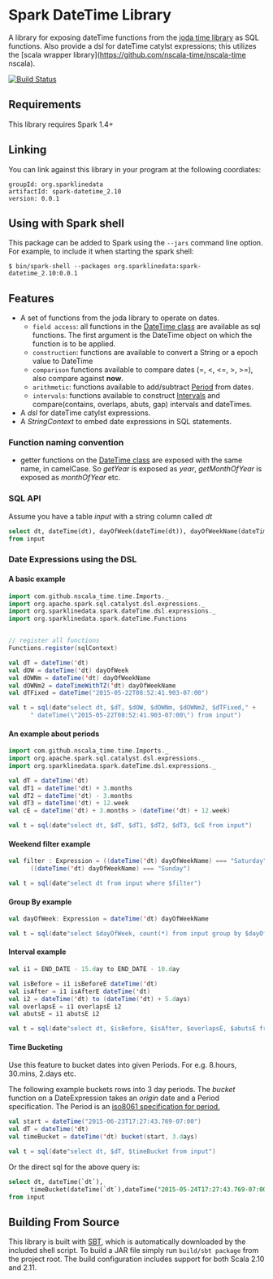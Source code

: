 # Spark DateTime Library

A library for exposing dateTime functions from the [joda time library](http://www.joda.org/joda-time/) as SQL 
functions. Also provide a dsl for dateTime catylst expressions; this utilizes the 
[scala wrapper library](https://github.com/nscala-time/nscala-time nscala). 


[![Build Status](https://travis-ci.org/SparklineData/spark-datetime.svg?branch=master)](https://travis-ci.org/SparklineData/spark-datetime)

## Requirements

This library requires Spark 1.4+

## Linking
You can link against this library in your program at the following coordiates:

```
groupId: org.sparklinedata
artifactId: spark-datetime_2.10
version: 0.0.1
```

## Using with Spark shell
This package can be added to  Spark using the `--jars` command line option.  For example, to include it when starting the spark shell:

```
$ bin/spark-shell --packages org.sparklinedata:spark-datetime_2.10:0.0.1
```

## Features
* A set of functions from the joda library to operate on dates.
  *  `field access`: all functions in the [DateTime class](http://www.joda.org/joda-time/apidocs/org/joda/time/DateTime.html) are 
available as sql functions. The first argument is the DateTime object on which the function is to be applied.
  *  `construction`: functions are available to convert a String or a epoch value to DateTime
  *  `comparison` functions available to compare dates (=, <, <=, >, >=), also compare against __now__.
  * `arithmetic`: functions available to add/subtract [Period](http://www.joda.org/joda-time/apidocs/org/joda/time/Period.html)
from dates.
  * `intervals`: functions available to construct [Intervals](http://www.joda.org/joda-time/apidocs/org/joda/time/Interval.html)
  and compare(contains, overlaps, abuts, gap) intervals and dateTimes. 
* A _dsl_ for dateTime catylst expressions.
* A _StringContext_ to embed date expressions in SQL statements.

### Function naming convention
* getter functions on the [DateTime class](http://www.joda.org/joda-time/apidocs/org/joda/time/DateTime.html) are exposed with the same
name, in camelCase. So _getYear_ is exposed as _year_, _getMonthOfYear_ is exposed as _monthOfYear_ etc.

### SQL API
Assume you have a table _input_ with a string column called _dt_

```sql
select dt, dateTime(dt), dayOfWeek(dateTime(dt)), dayOfWeekName(dateTime(dt)), dayOfWeekName(dateTimeWithTZ(dt)) 
from input
```

### Date Expressions using the DSL

#### A basic example
```scala
import com.github.nscala_time.time.Imports._
import org.apache.spark.sql.catalyst.dsl.expressions._
import org.sparklinedata.spark.dateTime.dsl.expressions._
import org.sparklinedata.spark.dateTime.Functions


// register all functions 
Functions.register(sqlContext)

val dT = dateTime('dt)
val dOW = dateTime('dt) dayOfWeek
val dOWNm = dateTime('dt) dayOfWeekName
val dOWNm2 = dateTimeWithTZ('dt) dayOfWeekName
val dTFixed = dateTime("2015-05-22T08:52:41.903-07:00")

val t = sql(date"select dt, $dT, $dOW, $dOWNm, $dOWNm2, $dTFixed," +
      " dateTime(\"2015-05-22T08:52:41.903-07:00\") from input")
```

#### An example about periods
```scala
import com.github.nscala_time.time.Imports._
import org.apache.spark.sql.catalyst.dsl.expressions._
import org.sparklinedata.spark.dateTime.dsl.expressions._

val dT = dateTime('dt)
val dT1 = dateTime('dt) + 3.months
val dT2 = dateTime('dt) - 3.months
val dT3 = dateTime('dt) + 12.week
val cE = dateTime('dt) + 3.months > (dateTime('dt) + 12.week)

val t = sql(date"select dt, $dT, $dT1, $dT2, $dT3, $cE from input")
```

#### Weekend filter example
```scala
val filter : Expression = ((dateTime('dt) dayOfWeekName) === "Saturday") ||
      ((dateTime('dt) dayOfWeekName) === "Sunday")

val t = sql(date"select dt from input where $filter")
```

#### Group By example
```scala
val dayOfWeek: Expression = dateTime('dt) dayOfWeekName

val t = sql(date"select $dayOfWeek, count(*) from input group by $dayOfWeek")
```

#### Interval example
```scala
val i1 = END_DATE - 15.day to END_DATE - 10.day

val isBefore = i1 isBeforeE dateTime('dt)
val isAfter = i1 isAfterE dateTime('dt)
val i2 = dateTime('dt) to (dateTime('dt) + 5.days)
val overlapsE = i1 overlapsE i2
val abutsE = i1 abutsE i2

val t = sql(date"select dt, $isBefore, $isAfter, $overlapsE, $abutsE from input")
```

#### Time Bucketing
Use this feature to bucket dates into given Periods. For e.g. 8.hours, 30.mins, 2.days etc.

The following example buckets rows into 3 day periods.  The *bucket* function on a DateExpression
takes an _origin_ date and a Period specification. The Period is an 
[iso8061 specification for period.](http://joda-time.sourceforge.net/apidocs/org/joda/time/format/ISOPeriodFormat.html#standard\(\))

```scala
val start = dateTime("2015-06-23T17:27:43.769-07:00")
val dT = dateTime('dt)
val timeBucket = dateTime('dt) bucket(start, 3.days)

val t = sql(date"select dt, $dT, $timeBucket from input")
```

Or the direct sql for the above query is:
```sql
select dt, dateTime(`dt`), 
      timeBucket(dateTime(`dt`),dateTime("2015-05-24T17:27:43.769-07:00"),period("P3D")) 
from input
```

## Building From Source
This library is built with [SBT](http://www.scala-sbt.org/0.13/docs/Command-Line-Reference.html), which is 
automatically downloaded by the included shell script. 
To build a JAR file simply run `build/sbt package` from the project root. 
The build configuration includes support for both Scala 2.10 and 2.11.
